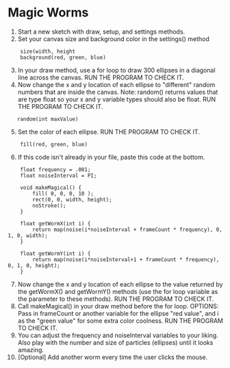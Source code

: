 
# Magic Worms
1. Start a new sketch with draw, setup, and settings methods.
2. Set your canvas size and background color in the settings() method
```
    size(width, height
    background(red, green, blue)
```
3. In your draw method, use a for loop to draw 300 ellipses in a diagonal line across the canvas.
    RUN THE PROGRAM TO CHECK IT.
4. Now change the x and y location of each ellipse to "different" random numbers that are inside the canvas. Note: random() returns values that are type float so your x and y variable types should also be float.
    RUN THE PROGRAM TO CHECK IT.
```
   random(int maxValue)
```
5. Set the color of each ellipse.
    RUN THE PROGRAM TO CHECK IT.
```
    fill(red, green, blue)
```
6.  If this code isn't already in your file, paste this code at the bottom.
```
    float frequency = .001;
    float noiseInterval = PI;

    void makeMagical() {
        fill( 0, 0, 0, 10 );
        rect(0, 0, width, height);
        noStroke();
    }

    float getWormX(int i) {
        return map(noise(i*noiseInterval + frameCount * frequency), 0, 1, 0, width);
    }

    float getWormY(int i) {
        return map(noise(i*noiseInterval+1 + frameCount * frequency), 0, 1, 0, height);
    }
```
7. Now change the x and y location of each ellipse to the value returned by the getWormX() and getWormY() methods (use the for loop variable as the parameter to these methods). 
    RUN THE PROGRAM TO CHECK IT.
8. Call makeMagical() in your draw method before the for loop.  OPTIONS: Pass in frameCount or another variable for the ellipse "red value", and i as the "green value" for some extra color coolness.
    RUN THE PROGRAM TO CHECK IT.
10. You can adjust the frequency and noiseInterval variables to your liking. Also play with the number and size of particles (ellipses) until it looks amazing.
11. [Optional] Add another worm every time the user clicks the mouse.
 

